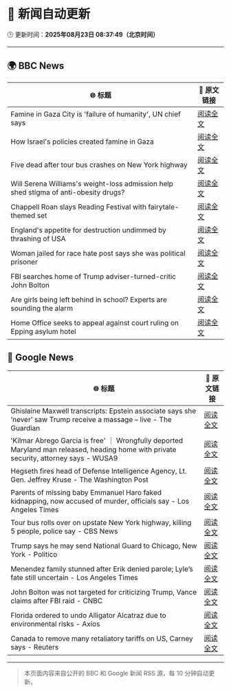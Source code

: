 # 🧠 新闻自动更新

🕒 更新时间：**2025年08月23日 08:37:49（北京时间）**

---

## 🌍 BBC News

| 🌐 标题 | 🔗 原文链接 |
|--------|-------------|
| Famine in Gaza City is 'failure of humanity', UN chief says | [阅读全文](https://www.bbc.com/news/articles/c05ed5rgld3o?at_medium=RSS&at_campaign=rss) |
| How Israel's policies created famine in Gaza | [阅读全文](https://www.bbc.com/news/articles/ckg4p90z1kxo?at_medium=RSS&at_campaign=rss) |
| Five dead after tour bus crashes on New York highway | [阅读全文](https://www.bbc.com/news/articles/cm2kp312ryxo?at_medium=RSS&at_campaign=rss) |
| Will Serena Williams's weight-loss admission help shed stigma of anti-obesity drugs? | [阅读全文](https://www.bbc.com/news/articles/c8de89lg21jo?at_medium=RSS&at_campaign=rss) |
| Chappell Roan slays Reading Festival with fairytale-themed set | [阅读全文](https://www.bbc.com/news/articles/cr74p245zdlo?at_medium=RSS&at_campaign=rss) |
| England's appetite for destruction undimmed by thrashing of USA | [阅读全文](https://www.bbc.com/sport/rugby-union/articles/cp94p2y9rl3o?at_medium=RSS&at_campaign=rss) |
| Woman jailed for race hate post says she was political prisoner | [阅读全文](https://www.bbc.com/news/articles/ce83pj1ggmeo?at_medium=RSS&at_campaign=rss) |
| FBI searches home of Trump adviser-turned-critic John Bolton | [阅读全文](https://www.bbc.com/news/articles/c98lre1vqn4o?at_medium=RSS&at_campaign=rss) |
| Are girls being left behind in school? Experts are sounding the alarm | [阅读全文](https://www.bbc.com/news/articles/cx2q189kv7yo?at_medium=RSS&at_campaign=rss) |
| Home Office seeks to appeal against court ruling on Epping asylum hotel | [阅读全文](https://www.bbc.com/news/articles/cy5p2ye95z9o?at_medium=RSS&at_campaign=rss) |

## 📰 Google News

| 🌐 标题 | 🔗 原文链接 |
|--------|-------------|
| Ghislaine Maxwell transcripts: Epstein associate says she ‘never’ saw Trump receive a massage – live - The Guardian | [阅读全文](https://news.google.com/rss/articles/CBMi0AFBVV95cUxNVU5rREZuTXJfSjZNVFd5RkN6MFptajlrclRCUHA4eW5ibk9aU3UxYndTVmtLX2JpckRPY3pGamNpMmdaQ0FYOEdIZ1dUeEdjaU5GNjlLNEZlUjJaVWpmT1NkcmhXWGdVN2J5UDZiMW9Falh5UGpZSTMydDdOOVBXQUFWX293c1MwckRJcXNZb0xicEItczU5M2doME9WWTcyemFEOW1MUjl2NTJXZ1d5Zy1NRVlNNmlPckZNTjZ1NUIxZzVCalkzNVRJZ0I5SFpq?oc=5) |
| 'Kilmar Abrego Garcia is free' ｜ Wrongfully deported Maryland man released, heading home with private security, attorney says - WUSA9 | [阅读全文](https://news.google.com/rss/articles/CBMirwJBVV95cUxQaUxHTVVsLUZUZTdHSVd6YnZNQkRLZmx1OEJ0YjFvZElDNlRyaTQyUUZiRXFqekdJQVB0Ny1oSVdmQzhUUG5lVEFCSHcyQUNua1RWazdXWlJTdFdtOXBVRmZsWmJOUW5RS3hObW5FdkF5dzJ2b054Y3AyYlNaUjltYmRlaUtiYXliRmJLSXNYV3BiNENNVThXUVlnUEdLcThCeV9rb01UY3lwU0VEOEV6MWVXdUNzWUQyVGFGaEVOc0lyRXZwYUs3OGZVLXVabUxZWHdsRlp4LUMzMnE2Q05Rd1llYUhRd3Z5X0M3aUI3MGxIMFZGS3g2UE4xakE3MmFLRDBXYjZOZHF6RlFKZkJUT3pPcUlETFF4SGw1LWhKMzJXRnIyalRKc2psdzh3Ync?oc=5) |
| Hegseth fires head of Defense Intelligence Agency, Lt. Gen. Jeffrey Kruse - The Washington Post | [阅读全文](https://news.google.com/rss/articles/CBMirAFBVV95cUxNRjBkZDhrNGFtWmV6aHc4TkI1eFd0YjNhVHotTndaLTJtLXVSdEY1LWl1U1BpRG0zeDZzaWU0eGJIS2NPeU05NDh0RDJSdjI0WG15TFA5clNFUnduMjZWSmdOelpyUmsxZUF1SjQtaTJMbm5xYUUtUEY5bFBDOE43TzRjZFpjU0ZMR1loNnNIckliR21YMF9fME5SQTBHeFFnZGxZci0xcGh3S3Rx?oc=5) |
| Parents of missing baby Emmanuel Haro faked kidnapping, now accused of murder, officials say - Los Angeles Times | [阅读全文](https://news.google.com/rss/articles/CBMivgFBVV95cUxOTGFYdkNzYjdfZmYzQzFQakp4R21VUG9QZG9zbDkwbkJoZjRDN29LMjhjQmF1QTBrWnlHZlV1VHluWVR2bEo5R2hqSjZSSUtoWmd1S2s4aGtSYzhrTkRQRzBPRkhoS0dkQ3VCbzJOQmwtZ0liTTVmVTFxRW1mSUl1ZTlPYjJSMURMcGo0eVhuQnEzS3c4WTN1THdTeXh5OUZ2cnlrbkVMSlZGNW5uRThla0NDR2t6UGVILVBzWHdR?oc=5) |
| Tour bus rolls over on upstate New York highway, killing 5 people, police say - CBS News | [阅读全文](https://news.google.com/rss/articles/CBMigwFBVV95cUxPYkExcFpfZUp2LWozNWtaT1FTYlQ4eXhJcE1xTmNCUGlfYXllRWsyQ2pmRnpIVGc5c2xiUGFaMFhwWHFhMXVuLUY1S3BXeklBcG8yZW5QVl9VaHpDeThZT0pmVEpIR1ktdWxzeDk5QjJaVkp5cHB3ZFUzS3JDUTBlc0Eycw?oc=5) |
| Trump says he may send National Guard to Chicago, New York - Politico | [阅读全文](https://news.google.com/rss/articles/CBMikAFBVV95cUxOUGJmWk1rbUxBMDQwWnkwcUswX1Z5RVRIQ09HaVo5RHBmcWZ5MUJDUkZuUlV1VnlvN1IzSTloX1pJVDJ0ZVNmTnZ0NEh3eGF2Mkd1bm5pSHhXendFaEtCWmM1T0pVUTdzS3d6QWdfSVJFQkJFR3FpQXpFQ3lqaXc3ZHZJSHVoX3RlbTAwU2FmMWM?oc=5) |
| Menendez family stunned after Erik denied parole; Lyle’s fate still uncertain - Los Angeles Times | [阅读全文](https://news.google.com/rss/articles/CBMikwFBVV95cUxObHV5bTJwQ3JnQVpWUzB2bnF2d0xWLWVTczdXN0J0NVJETEI5OEtkM19PUVM5YmV1Wk1rb2FRajFIazAyaElmcHpKd3RwRmR2bTRHdWNFZkszXzVPcFRZVmdPalhwcGpraTNNT1VXazY0VFlvckZiazFTdW5zMGpGX2JjMzhKZFc4ZnhsUk1KTE1pckU?oc=5) |
| John Bolton was not targeted for criticizing Trump, Vance claims after FBI raid - CNBC | [阅读全文](https://news.google.com/rss/articles/CBMiiwFBVV95cUxOb1RibzhLbENXZmM0d19waUFrQ0doMG90Z2hFRjI1UkpYbzdTYkRNUGZiNkIteEp3eXZ3QUk0djhWUWdqM1pfdVdlUFpIZHRlWEVxVE1NRHZJVkk3UElReS12SkRzV0IxT3NCR2lCcE1KcVBrTVVlMTQ5V0w5bndUcHY3Snl3OUFlSTAw0gGQAUFVX3lxTE1RWGF4SENtRktSUWRWRnR4eVozYV9IcXNwa0RKZ0NBZU9jZUN3U0lVWGdhNGJLV1R3dzAyc2VRYUo3S0dqemdxZnlWWVo2Ny1fem1WdWIzRXJVQU0teGkzRW1veFd2Z0JQS0tRbi05d3pING03eU1DNjFDQ3g1bUtETnB2Sm5HUHROX3NGODRIVg?oc=5) |
| Florida ordered to undo Alligator Alcatraz due to environmental risks - Axios | [阅读全文](https://news.google.com/rss/articles/CBMimAFBVV95cUxPWUhCM2s4UW1VcWF1ZVRXeU1la1ZVeFM5dWFEOU42WkZkYzBKdUZhTHl4UzlxdXF5MXhqVU5NOXJPZ0NINHVRaWY2VXh6Z3k3ZmdDZUlTTjRBNm91VW1vaW93SXp6SG1EY1d6dURhQVdlOUYtbFRtckVCajZ1dENLejNFcU8xSWtKYUxlbHExMnF0MU96MzN6RA?oc=5) |
| Canada to remove many retaliatory tariffs on US, Carney says - Reuters | [阅读全文](https://news.google.com/rss/articles/CBMipwFBVV95cUxOTUFBZmpMdWFnUDFZdU96SFFrcWhYSkJtOXlsZkxGQ0JST21JZXRGbG9uTTNXQ0d6YlVrcTFsYXFyeWVvUVVra1BzaG5VcmRxZFZNTDE5UXFOd0g2NDNlWWprZEZUek5HbGNpUFhEZWtSVFNXUWdkN0tnVy1waHBsS0hmWFhkRWdaOVJldmc3UjVvcFVZbUVPd3ZWVkx6TzRaV19CRVBfSQ?oc=5) |

---
> 本页面内容来自公开的 BBC 和 Google 新闻 RSS 源，每 10 分钟自动更新。